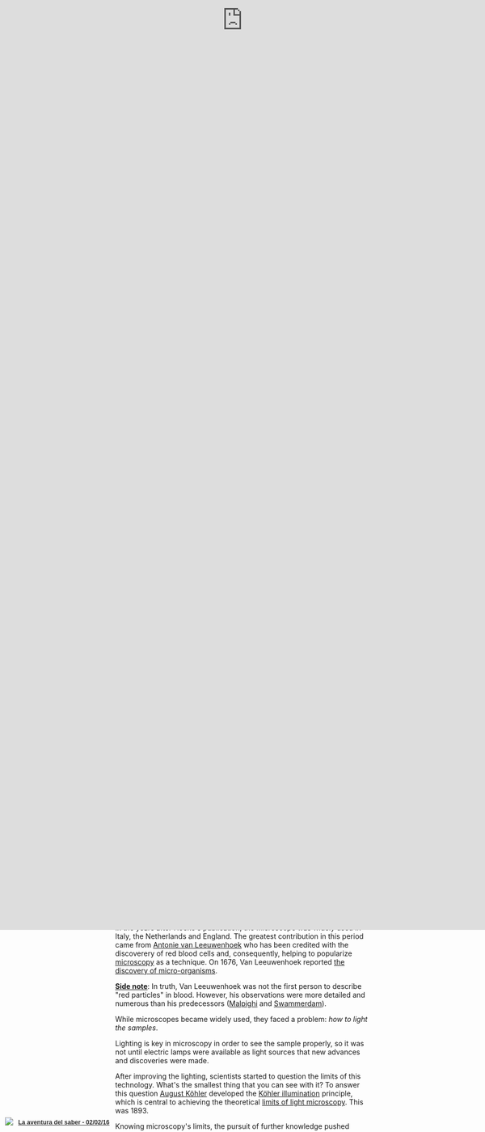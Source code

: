 ```yaml
---
title: "The DIY atomic force microscope"
template: entry
date: 2016-02-09
slug: atomicforcemicroscope
photo: cottoncell
photo_author: Project-128
photo_url: https://www.flickr.com/photos/project-128/11612131236/
tags: SciFabric, microscope, diy
location: Madrid, Spain
description: "Build an atomic force microscope in less than 2 hours!"
layout: post
author: teleyinex
---
```


Here's a question: what image would you choose to represent 'science'? If you search 'science' in [Google Images](https://www.google.com/search?q=science&biw=1535&bih=764&source=lnms&tbm=isch&sa=X&ved=0ahUKEwio_bbKoO3KAhVIVxQKHbgjCGkQ_AUIBygC),
you'll see a fair few images of microscopes. The microscope is a tool that people widely associate
with science and research. But how did this happen? Why did the microscope become so popular?

Well, it became popular thanks to Robert Hooke's book [**Micro**graphia (1665)](https://en.wikipedia.org/wiki/Micrographia). 
This book marked a milestone in scientific
history. It showed the science community how to use microscopes to analyze and study the **micro** world,
with hand made drawings of cells, fleas and insects. 

Now, 351 years later, we might be experiencing another profound turning point in science. And I've though of a title for the associated book: **Nano**graphia! 
The popularization of low cost, do-it-yourself atomic force microscopes
will allow us to explore the **nano** world. But, how did we get here? How old 
is the microscope? Let's start... from the beginning.

<div class="embed-responsive embed-responsive-16by9">
<iframe src="//giphy.com/embed/1unWthRtNnzkA" width="480" height="260" frameBorder="0" class="giphy-embed" allowFullScreen></iframe><p></p>
</div>

Indeed! It's a long story, but worth it. Bear with me. 

## The early years of the microscope

Evidence suggests that the first compound microscope was built in the Netherlands in 1620. 
Almost 400 years ago!

But at this point, the microscope didn't have a name. Huh! 
We had to wait another 5 years before it was named. 
In 1625 [Giovanni Faber](https://en.wikipedia.org/wiki/Giovanni_Faber) – 
a fellow of the [Lincean Academy](https://en.wikipedia.org/wiki/Accademia_dei_Lincei) - 
coined the name *microscope*, after [Galileo Galilei](https://en.wikipedia.org/wiki/Galileo_Galilei) 
presented it one year before. 
The name comes from the Greek words μικρόν (micron) meaning "small", and σκοπεῖν (skopein) meaning "to look at".

So we know when it was named, but when did it become a popular instrument? Well, guess what, we 
another 40 years elapsed before the microscope becomes a popular 
tool used in science. 

As noted, in 1665 [Robert Hooke](https://en.wikipedia.org/wiki/Robert_Hooke) 
published [Micrographia (PDF)](https://ia800504.us.archive.org/5/items/mobot31753000817897/mobot31753000817897.pdf) – 
a book that inspired the use of microscopes for scientific exploration. The details and quality of his hand 
made drawings of insects and plant cells (engraved in copper plates) popularized 
his work. Check out the following images!

![Hooke's microscope](/assets/img/blog/Hooke-microscope.png)
<p class="post-caption">Hooke's microscope, from an engraving in Micrographia. Photo by <a href="https://en.wikipedia.org/wiki/Robert_Hooke#/media/File:Hooke-microscope.png">Wikipedia</a>.</p>

The engravings were very detailed, but *the most awesome feature was that you could 
unfold them, making them larger than the book itself, reinforcing the tremendous 
power of the microscope*. For example, see this flea:

![Cork cells](/assets/img/blog/HookeFlea01.jpg)
<p class="post-caption">Hooke's drawing of a flea. Photo by <a href="https://en.wikipedia.org/wiki/Robert_Hooke#/media/File:HookeFlea01.jpg">Wikipedia</a>.</p>

While these achievements are amazing, you might better know Hooke as the 
person who coined the term *cell*, as the small structures he observed in a cork sample reminded
him of honeycomb cells.

![Cork cells](/assets/img/blog/cork.jpg)
<p class="post-caption">Cell structure of Cork by Hooke. Photo by <a href="https://en.wikipedia.org/wiki/Robert_Hooke#/media/File:RobertHookeMicrographia1665.jpg">Wikipedia</a>.</p>

## The microscope becomes a scientific tool

We know when the microscope was invented, when it was named and when it became popular. Now,
it's time to learn about its impact in the scientific world (and TV shows!).

<div class="embed-responsive embed-responsive-16by9">
    <iframe src="//giphy.com/embed/Fbyam9ZAJ3J1m" width="480" height="270" frameBorder="0" class="giphy-embed" allowFullScreen></iframe>
</div>


In the years after Hooke's publication, the microscope was widely used in Italy, the Netherlands and 
England. The greatest contribution in this period came from [Antonie van Leeuwenhoek](https://en.wikipedia.org/wiki/Antonie_van_Leeuwenhoek) who 
has been credited with the discoverery of red blood cells and, consequently, helping to popularize 
[microscopy](https://en.wikipedia.org/wiki/Microscopy) as a technique. On 1676, 
Van Leeuwenhoek reported [the discovery of micro-organisms](https://en.wikipedia.org/wiki/Microorganism#History_of_microorganisms.27_discovery).

**[Side note](http://www.med-ed.virginia.edu/courses/cell/resources/blooddisc.htm)**: 
In truth, Van Leeuwenhoek was not the first person to describe
"red particles" in blood. However, his observations were more detailed and numerous
than his predecessors ([Malpighi](https://en.wikipedia.org/wiki/Marcello_Malpighi) 
and [Swammerdam](https://en.wikipedia.org/wiki/Jan_Swammerdam)).


While microscopes became widely used, they faced a problem: *how to light the samples*. 

Lighting is key in microscopy in order to see the sample properly, so it was not 
until electric lamps were available as light sources that new advances and 
discoveries were made. 

After improving the lighting, scientists started to question the limits of this technology.
What's the smallest thing that you can see with it? To answer this question [August Köhler](https://en.wikipedia.org/wiki/August_K%C3%B6hler) developed 
the [Köhler illumination](https://en.wikipedia.org/wiki/K%C3%B6hler_illumination) principle, which is central to achieving the theoretical 
[limits of light microscopy](https://en.wikipedia.org/wiki/Microscopy#Limitations).  This was 1893.

Knowing microscopy's limits, the pursuit of further knowledge pushed 
scientists to use electrons instead of light, and electromagnets in the 
place of glass lenses, creating the first electron microscope: the 
[transmission electron microscope](https://en.wikipedia.org/wiki/Transmission_electron_microscopy). This was 1931.

![Polio virus image](/assets/img/blog/polio.png)
<p class="post-caption">A TEM image of the polio virus. The polio virus is 30 nm in size. Photo by <a href="https://en.wikipedia.org/wiki/Transmission_electron_microscopy#/media/File:Polio_EM_PHIL_1875_lores.PNG">Wikipedia</a>.</p>

Other researchers tried different techniques. For example, in the 1980s some scientists started the development of the first [scanning probe microscopes](https://en.wikipedia.org/wiki/Scanning_probe_microscopy).  

The first one was the [scanning tunneling microscope](https://en.wikipedia.org/wiki/Scanning_tunneling_microscope) 
developed by [Gerd Binning](https://en.wikipedia.org/wiki/Gerd_Binnig) and 
[Heinrich Rohrer](https://en.wikipedia.org/wiki/Heinrich_Rohrer) (1981). Five years 
later Gerd Binning, [Quate](https://en.wikipedia.org/wiki/Calvin_Quate) and [Gerber](https://en.wikipedia.org/wiki/Christoph_Gerber)
invented the **atomic force microscope** (AFM).

## Atomic Force Microscope (AFM)

The AFM is a big step forward because it improves the quality of the images and 
gives us access to the nano world. An optical microscope is limited by the wavelength of light it can detect. 
This is called the[Abbe limit](https://en.wikipedia.org/wiki/Diffraction-limited_system), which is 
around 250 nm (0.25 μm). 

While this resolution allows us to see most biological cells (1 μm to 100 μm), it 
fails if you try to study viruses (100 nm), proteins (10 nm) or less complex 
molecules (1 nm). On the other hand, the AFM has a demonstrated resolution in the 
order of fractions of a nanometer, more than 1000 times better than the optical 
diffraction (Abbe) limit.

While these microscopes are amazing, they're really expensive too. One will set you back around 300,000 USD. 
This basically becomes a huge problem to educators, well, to anyone, as not many 
Institutions often do not have the cash to buy this research tool.

<div class="embed-responsive embed-responsive-4by3">
<iframe src="//giphy.com/embed/5u0uZecUZlUsM" width="480" height="327" frameBorder="0" class="giphy-embed" allowFullScreen></iframe>
</div>

With this problem in mind, in 2015 the [LEGO Foundation](http://www.legofoundation.com/) 
sponsored a summer school program to develop an affordable do-it-yourself (DIY) 
atomic force microscope suitable for use in schools by children. The [result](http://www.nature.com/nnano/journal/v10/n5/full/nnano.2015.95.html) has 
been an [open source AFM](http://openafm.com/) that children can build using 
LEGO pieces, Arduino, 3D printable parts and local components. 

At the same time, [Edwin Hwu](http://www.phys.sinica.edu.tw/directory_user_en.php?id_key=94&eng=T) and his team (who are also developing an open AFM) released
a low cost closed-source version, [the Strømlingo DIY AFM](http://www.stromlinet-nano.com/), which costs 98% less than the
ones available onthe market.

These big savings make AFM affordable, enabling institutions to buy cheap AFM microscopes that their
students can build themselves. Moreover, this building process only takes a few hours and the
kids can start operating it in a matter of minutes.

<div class="embed-responsive embed-responsive-4by3">
<iframe src="//giphy.com/embed/LgwoVr7YgUkrC" width="480" height="342" frameBorder="0" class="giphy-embed" allowFullScreen></iframe>
</div>

Due to this success, students will be able to see nano structures that would otherwise be impossible to view with
a regular microscope, such as particles with an [aerodynamic diameter of 2.5 micrometers or less](http://www3.epa.gov/pmdesignations/faq.htm)
(known as PM 2.5). Why are these particles particularly important? Well, because they're among the most harmful
for human health as they are small enough to penetrate deeply in the lungs and may even cross
into the blood. Scary, right?

Edwin and his team are have shown how affordable nanoscopes
can be used to analyze and take samples of these particles and, indeed, 
schools all over the world have participated in his projects. 

## Nanographia, the drawings of PM 2.5

As Robert Hooke's book Micrographia popularized microscopes, the low cost DIY nanoscopes will enable
kids and anyone with interest in this field to write the next book that will popularize this new
type of microscopes. If Micrographia was a milestone due to new discoveries in the micro world, 
affordable do-it-yourself nanoscopes will help to write the book that will make history again: Nanographia.

The book will describe how you can build the nanoscope,  and how you can use it for studying 
PM 2.5 particles. Instead of drawings, the book will feature photos showing the 
discoveries. As you can see, Nanographia will help to spread the word about this technology, as Hooke did 
almost 400 years ago. 

As with any other scientific book, there'll be a subject to be studied. In this one, the PM2.5 particles.
A chapter will explain what PM2.5 particles are, as well as how you can take samples using 
cutting pieces of DVD ROMs, as [microscope slides](https://en.wikipedia.org/wiki/Microscope_slide), placed
outside (for at least 10 minutes). 

Why are we going to use DVDs? Because the distance between the tracks in a DVD are known (740 nanometers) and
we can see them with the AFM. 

The next chapter will be about the analysis. Once you have the samples, it will describe
how you can analyze them by hand: calibrating the samples and measuring
the area covered by the candidate PM2.5 particles.

Incredible right? As we discovered this story, we wanted to contribute a few
chapters for the book. One about crowdsourcing as we think it could be amazing to analyze
the samples with the crowd (following the citizen science approach that this project 
already has), and a second one running workshops about the project where
you can learn, build the nanoscope, and analyze the samples with the crowd.

## SciFabric's chapters for Nanographia

Our desire to contribute to this book became a reality when 
Edwin and his team contacted us to use our citizen science [Crowdcrafting](http://crowdcrafting.org) 
platform for analyzing the samples with the crowd. 

This first chapter will be about citizen science, and it will describe what's 
[crowdsourcing and citizen science](http://scifabric.com/blog/2016/01/27/crowdsourcing-vs-crowdfunding.html). 
It will explain the project where anyone can analyze samples, including links to the 
[prototype](http://crowdcrafting.org/project/lego2nano/). 

Also, there will be a sub-section where we will describe the [tools that we use for building the prototype](http://pybossa.com), so others
can replicate it (like science does!).

The next chapter will be about citizen science workshops, as [we offer them to 
students and teachers](http://scifabric.com/crowdsourcing/#education) as a new way to discover
science and learn by doing. The chapter will include a new course on how you can build 
the nanoscope, use its technology and learn the citizen science approach of it.

In November 2015 we wrote the first draft. We proposed to [Medialab-Prado](http://medialab-prado.es/) 
(Madrid, Spain) to organize an event like this, and they accepted it. 

<div class="embed-responsive embed-responsive-16by9">
<iframe src="//giphy.com/embed/11sBLVxNs7v6WA" width="480" height="216" frameBorder="0" class="giphy-embed" allowFullScreen></iframe>
</div>

The workshop became quite popular and the Spanish national TV show, [La aventura del saber](http://www.rtve.es/television/la-aventura-del-saber/) (the 
adventure of knowing) interviewed us, showing how we built the microscope and analyzed
some of the samples (it starts at minute 14:00, only in Spanish):

<div class="embed-responsive embed-responsive-16by9">
<iframe frameborder="0" src="http://www.rtve.es/drmn/embed/video/3468356"
name="La aventura del saber - 02/02/16" scrolling="no" style="width:100%;height:90%;position:absolute;left:0;top:0;overflow:hidden;"  ></iframe>
<div style="position:absolute;bottom:0;left:0;font-family:arial,helvetica,sans-serif;font-size:12px;line-height:1.833;display:inline-block;padding:5px 0 5px 10px;">
<span style="float:left;margin-right:10px;"><img
style="height:20px;width:auto;background: transparent;padding:0;margin:0;"
src="http://img.irtve.es/css/rtve.commons/rtve.header.footer/i/logoRTVEes.png"></span> <a
style="color:#333;font-weight:bold;" title="La aventura del saber - 02/02/16"
href="http://www.rtve.es/alacarta/videos/la-aventura-del-saber/aventura-del-saber-02-02-16/3468356/"><strong>La aventura del saber - 02/02/16</strong></a></div>
</div>

Due to the success of the workshop, we were invited by [Medialab-Prado to share at their open day event](http://medialab-prado.es/article/festilab-1-ano-en-un-dia) what we built at the workshop. In the following video you can see me talking about the project (in Spanish):

<div class="embed-responsive embed-responsive-16by9">
<iframe src="https://player.vimeo.com/video/154714664" width="500" height="281" frameborder="0" webkitallowfullscreen mozallowfullscreen allowfullscreen></iframe>
<p><a href="https://vimeo.com/154714664">Microsc&oacute;pio de fuerza at&oacute;mica</a> from <a href="https://vimeo.com/medprado">Medialab-Prado</a> on <a href="https://vimeo.com">Vimeo</a>.</p>
</div>

## The final chapter 

We've seen the evolution of microscopes and how human pursue of knowledge has getting 
us here. Nowadays we can build nanoscopes at home and explore the nano world in a few
hours. The possibilities are endless, but are nanoscopes the new edition of Micrographia? 
Are nanoscopes making history?

Well, I would say it's early to know, but the truth is that it has lots of potential. 

I can barely imagine how kids will be building and using this tool trying to understand what lies
in the nano world, and the best part is that we're exploring it together!

By the way: High Five! You are awesome! You just read until here, so cool! 

<div class="embed-responsive embed-responsive-16by9">
<iframe src="//giphy.com/embed/CDMz3fckRXXDG" width="480" height="269" frameBorder="0" class="giphy-embed" allowFullScreen></iframe></p>
</div>

Now, get away from your laptop, tablet or phone
and enjoy a beer, coffee, whatever you like. It's been a long read and you deserve it! 



